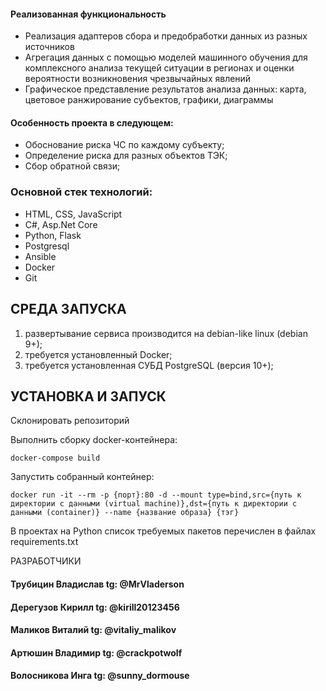 <h4>Реализованная функциональность</h4>
<ul>
	<li>Реализация адаптеров сбора и предобработки данных из разных источников</li>
	<li>Агрегация данных с помощью моделей машинного обучения для комплексного анализа текущей ситуации в регионах и оценки вероятности возникновения чрезвычайных явлений</li>
	<li>Графическое представление результатов анализа данных: карта, цветовое ранжирование субъектов, графики, диаграммы</li>
</ul> 
<h4>Особенность проекта в следующем:</h4>
<ul>
 <li>Обоснование риска ЧС по каждому субъекту;</li>
 <li>Определение риска для разных объектов ТЭК;</li>
 <li>Сбор обратной связи;</li>  
 </ul>

### Основной стек технологий:
- HTML, CSS, JavaScript
- C#, Asp.Net Core
- Python, Flask
- Postgresql
- Ansible
- Docker
- Git

  


СРЕДА ЗАПУСКА
------------
1) развертывание сервиса производится на debian-like linux (debian 9+);
2) требуется установленный Docker;
3) требуется установленная СУБД PostgreSQL (версия 10+);


УСТАНОВКА И ЗАПУСК
------------
Склонировать репозиторий

Выполнить сборку docker-контейнера:
~~~
docker-compose build
~~~

Запустить собранный контейнер:

~~~
docker run -it --rm -p {порт}:80 -d --mount type=bind,src={путь к директории с данными (virtual machine)},dst={путь к директории с данными (container)} --name {название образа} {тэг}
~~~

В проектах на Python список требуемых пакетов перечислен в файлах requirements.txt

РАЗРАБОТЧИКИ

<h4>Трубицин Владислав tg: @MrVladerson</h4>
<h4>Дерегузов Кирилл tg: @kirill20123456</h4>
<h4>Маликов Виталий tg: @vitaliy_malikov</h4>
<h4>Артюшин Владимир tg: @crackpotwolf</h4>
<h4>Волосникова Инга tg: @sunny_dormouse</h4>
